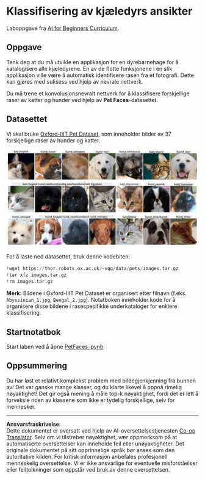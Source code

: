 <!--
CO_OP_TRANSLATOR_METADATA:
{
  "original_hash": "b70fcf7fcee862990f848c679090943f",
  "translation_date": "2025-10-03T14:55:38+00:00",
  "source_file": "lessons/4-ComputerVision/07-ConvNets/lab/README.md",
  "language_code": "no"
}
-->
# Klassifisering av kjæledyrs ansikter

Laboppgave fra [AI for Beginners Curriculum](https://github.com/microsoft/ai-for-beginners).

## Oppgave

Tenk deg at du må utvikle en applikasjon for en dyrebarnehage for å katalogisere alle kjæledyrene. En av de flotte funksjonene i en slik applikasjon ville være å automatisk identifisere rasen fra et fotografi. Dette kan gjøres med suksess ved hjelp av nevrale nettverk.

Du må trene et konvolusjonsnevralt nettverk for å klassifisere forskjellige raser av katter og hunder ved hjelp av **Pet Faces**-datasettet.

## Datasettet

Vi skal bruke [Oxford-IIIT Pet Dataset](https://www.robots.ox.ac.uk/~vgg/data/pets/), som inneholder bilder av 37 forskjellige raser av hunder og katter.

![Datasettet vi skal jobbe med](../../../../../../translated_images/data.50b2a9d5484bdbf0f52f5765b381cec9efe2bd296a98f007f90bedb6ac67f2a8.no.png)

For å laste ned datasettet, bruk denne kodebiten:

```python
!wget https://thor.robots.ox.ac.uk/~vgg/data/pets/images.tar.gz
!tar xfz images.tar.gz
!rm images.tar.gz
```

**Merk:** Bildene i Oxford-IIIT Pet Dataset er organisert etter filnavn (f.eks. `Abyssinian_1.jpg`, `Bengal_2.jpg`). Notatboken inneholder kode for å organisere disse bildene i rasespesifikke underkataloger for enklere klassifisering.

## Startnotatbok

Start laben ved å åpne [PetFaces.ipynb](PetFaces.ipynb)

## Oppsummering

Du har løst et relativt komplekst problem med bildegjenkjenning fra bunnen av! Det var ganske mange klasser, og du klarte likevel å oppnå rimelig nøyaktighet! Det gir også mening å måle top-k nøyaktighet, fordi det er lett å forveksle noen av klassene som ikke er tydelig forskjellige, selv for mennesker.

---

**Ansvarsfraskrivelse**:  
Dette dokumentet er oversatt ved hjelp av AI-oversettelsestjenesten [Co-op Translator](https://github.com/Azure/co-op-translator). Selv om vi tilstreber nøyaktighet, vær oppmerksom på at automatiserte oversettelser kan inneholde feil eller unøyaktigheter. Det originale dokumentet på sitt opprinnelige språk bør anses som den autoritative kilden. For kritisk informasjon anbefales profesjonell menneskelig oversettelse. Vi er ikke ansvarlige for eventuelle misforståelser eller feiltolkninger som oppstår ved bruk av denne oversettelsen.